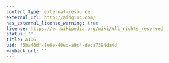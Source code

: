 ```yaml
---
content_type: external-resource
external_url: http://aidginc.com/
has_external_license_warning: true
license: https://en.wikipedia.org/wiki/All_rights_reserved
status: ''
title: AIDG
uid: f5ba46df-8e6e-40ed-a9c4-deca7394da4d
wayback_url: ''
---
```

